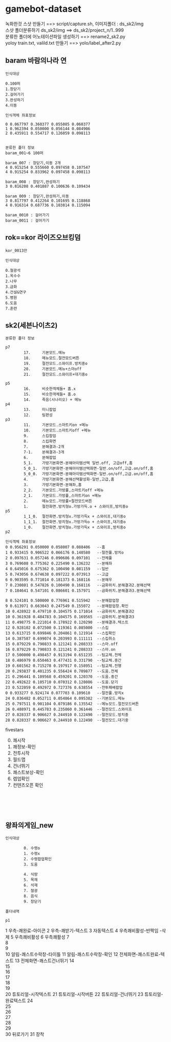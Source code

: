 # gamebot-dataset

녹화한것 스샷 만들기 ==> script/capture.sh, 이미지폴더 : ds_sk2/img   
스샷 폴더분류하기 ds_sk2/img ==> ds_sk2/project_n/1..999   
분류한 폴더에 어노테이션파일 생성하기 ==> rename2_sk2.py   
yoloy train.txt, valild.txt 만들기 ==> yolo/label_after2.py

## baram 바람의나라 연
   
```
인식대상

0.100퍼
1.창닫기
2.걸어가기
3.완성하기
4.이동

```
```
인식객체 좌표정보

0 0.067797 0.360377 0.055085 0.060377
1 0.962394 0.050000 0.056144 0.084906
2 0.435911 0.554717 0.126059 0.098113


```
```
분류한 폴더 정보
baram_001~6 100퍼

baram_007 : 창닫기,이동 2개
4 0.915254 0.555660 0.097458 0.107547
4 0.915254 0.833962 0.097458 0.098113

baram_008 : 창닫기,완성하기
3 0.816208 0.401887 0.100636 0.109434

baram_009 : 창닫기,완성하기,이동
3 0.817797 0.412264 0.101695 0.118868
4 0.916314 0.687736 0.103814 0.115094

baram_0010 : 걸어가기
baram_0011 : 걸어가기

```
## rok==kor 라이즈오브킹덤
```
kor_0013만

```
   
```
인식대상

0.철광석
1.옥수수
2.나무
3.금화
4.건설&연구
5.병원
6.도움
7.훈련

```
## sk2(세븐나이츠2) 
```
분류한 폴더 정보

p7      
        17.     기본모드.메뉴
        18.     메뉴모드.절전모드버튼
        19.     절전모드.스와이프.방치중o
        20.     기본모드.메뉴+스마off
        21.     절전모드.스와이프+대기중o

p5
        16.     비슷한객체들+ 홈.x 
        15.     비슷한객체들+ 홈.o
        14.     죽음(시나리오) + 메뉴
p4
        13.     미니팝업
        12.     팀편성
p3
        11.     기본모드.스마트키on +메뉴
        10.     기본모드.스마트키off +메뉴
        9.      스킵팝업
        8.      스킵화면
        7.      분해결과-2개
        7-1.    분해결과-3개
        6.      분해팝업
        5_1.    가방기본화면-분해아이템선택 일반.off, 고급off,홈
        5_0_1.  가방기본화면-분해아이템선택화면-일반.on/off,고급.on/off,홈
        5_0_0.  가방기본화면-분해아이템선택화면-일반.on/off,고급.on/off,홈
        4.      가방기본화면-분해선택활성화-일반,고급,홈
        3.      가방기본화면-분해좌,홈
        2_2.    기본모드.가방풀,스마트키off +메뉴
        2_1.    기본모드.가방풀,스마트키on +메뉴
        2.      메뉴모드.가방풀+절전모드버튼
        1.      절전화면.방치형o.가방가득.o + 스와이프,방치중o
p5
        1_1_0.  절전화면.방치형x.가방가득x + 스와이프,대기중o
        1_1_1.  절전화면.방치형x.가방가득o + 스와이프,대기중o
        1_0.    절전화면.방치형o.가방가득x + 스와이프,방치중o
p2        
```
```
인식객체 좌표정보
0 0.956291 0.050000 0.058007 0.088406   --홈
1 0.933415 0.906522 0.066176 0.140580   --절전풀.방치o
2 0.097631 0.057246 0.090686 0.097101   --전체풀
3 0.769608 0.775362 0.225490 0.136232   --분해좌
4 0.645016 0.675362 0.100490 0.081159   --일반
5 0.743056 0.674638 0.097222 0.073913   --고급
6 0.903595 0.771014 0.181373 0.168116   --분해우
7 0.230801 0.547826 0.100490 0.168116   --금화위치.분해결과2.분해선택
7 0.184641 0.547101 0.086601 0.157971   --금화위치.분해결과3.분해선택

8 0.524101 0.500000 0.776961 0.515942   --분해팝업창
9 0.613971 0.663043 0.247549 0.155072   --분해팝업창.확인
10 0.428922 0.479710 0.104575 0.171014  --금화위치.분해결과2
10 0.361928 0.484783 0.104575 0.169565  --금화위치.분해결과3
11 0.498775 0.221014 0.178922 0.120290  --분해결과.텍스트
12 0.928102 0.072500 0.119361 0.085000  --스킵
13 0.613715 0.699846 0.204861 0.121914  --스킵확인
14 0.387587 0.699074 0.203993 0.111111  --스킵취소
15 0.879229 0.790833 0.121241 0.208333  --스마.off
16 0.879229 0.790833 0.121241 0.208333  --스마.on
17 0.500000 0.498457 0.913194 0.651235  --팀교체.전체
18 0.486979 0.650463 0.477431 0.331790  --팀교체.중간
19 0.601562 0.715278 0.197917 0.158951  --팀교체.진행
20 0.293837 0.401235 0.556424 0.709877  --도움.전체
21 0.296441 0.109568 0.459201 0.120370  --도움.중간
22 0.492622 0.105710 0.070312 0.128086  --도움.닫기
23 0.522059 0.492972 0.727376 0.638554  --전투패배팝업
0 0.933277 0.924174 0.077703 0.109610   --절전풀.방치x
24 0.036482 0.052711 0.054864 0.095382  --기본모드.메뉴
25 0.797511 0.901104 0.079186 0.135542  --메뉴모드.절전모드버튼
26 0.488971 0.445783 0.235860 0.361446  --절전모드.스와이프
27 0.828337 0.906627 0.244910 0.122490  --절전모드.방치중
28 0.828337 0.906627 0.244910 0.122490  --절전모드.대기중

```
fivestars

0. 쾌시작
1. 쾌정보-확인
2. 전투시작
3. 월드맵
4. 건너뛰기
5. 쾌스트보상-확인
6. 렙업확인
7. 컨텐츠오픈 확인

```





```
## 왕좌의게임_new

```
인식대상

        0. 수령o
        1. 수령x
        2. 수령팝업확인
        3. 도움
        
        4. 식량
        5. 목재
        6. 석재
        7. 철광
        8. 음식
        9. 창닫기
```


```
폴더내역

p1         
```


1	우측-쾌완료-아이콘
2	우측-쾌받기-텍스트
3	자동텍스트
4	우측쾌비활성-반짝임 -삭제
5	우측쾌비활성
6	우측쾌활성
7	
8	
9	
10	알림-쾌스트수락창-타이틀
11	알림-쾌스트수락창-확인
12	전체화면-쾌스트완료-텍스트
13	전체화면-쾌스트건너뛰기
14	
15	
16	
17	
18	
19	
20	튜토리얼-시작텍스트
21	튜토리얼-시작버튼
22	튜토리얼-건너뛰기
23	튜토리얼-완료텍스트
24	
25	
26	
27	
28	
29	
30	뒤로가기
31	장착